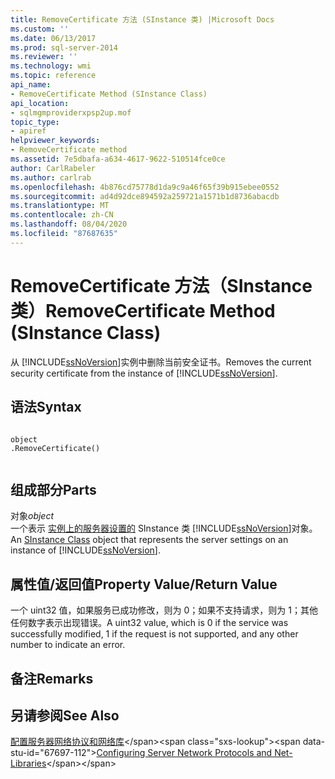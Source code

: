 ```yaml
---
title: RemoveCertificate 方法 (SInstance 类) |Microsoft Docs
ms.custom: ''
ms.date: 06/13/2017
ms.prod: sql-server-2014
ms.reviewer: ''
ms.technology: wmi
ms.topic: reference
api_name:
- RemoveCertificate Method (SInstance Class)
api_location:
- sqlmgmproviderxpsp2up.mof
topic_type:
- apiref
helpviewer_keywords:
- RemoveCertificate method
ms.assetid: 7e5dbafa-a634-4617-9622-510514fce0ce
author: CarlRabeler
ms.author: carlrab
ms.openlocfilehash: 4b876cd75778d1da9c9a46f65f39b915ebee0552
ms.sourcegitcommit: ad4d92dce894592a259721a1571b1d8736abacdb
ms.translationtype: MT
ms.contentlocale: zh-CN
ms.lasthandoff: 08/04/2020
ms.locfileid: "87687635"
---
```

# <a name="removecertificate-method-sinstance-class"></a><span data-ttu-id="67697-102">RemoveCertificate 方法（SInstance 类）</span><span class="sxs-lookup"><span data-stu-id="67697-102">RemoveCertificate Method (SInstance Class)</span></span>
  <span data-ttu-id="67697-103">从 [!INCLUDE[ssNoVersion](../../../includes/ssnoversion-md.md)]实例中删除当前安全证书。</span><span class="sxs-lookup"><span data-stu-id="67697-103">Removes the current security certificate from the instance of [!INCLUDE[ssNoVersion](../../../includes/ssnoversion-md.md)].</span></span>  
  
## <a name="syntax"></a><span data-ttu-id="67697-104">语法</span><span class="sxs-lookup"><span data-stu-id="67697-104">Syntax</span></span>  
  
```  
  
object  
.RemoveCertificate()  
  
```  
  
## <a name="parts"></a><span data-ttu-id="67697-105">组成部分</span><span class="sxs-lookup"><span data-stu-id="67697-105">Parts</span></span>  
 <span data-ttu-id="67697-106">对象</span><span class="sxs-lookup"><span data-stu-id="67697-106">*object*</span></span>  
 <span data-ttu-id="67697-107">一个表示 [实例上的服务器设置的](sinstance-class.md) SInstance 类 [!INCLUDE[ssNoVersion](../../../includes/ssnoversion-md.md)]对象。</span><span class="sxs-lookup"><span data-stu-id="67697-107">An [SInstance Class](sinstance-class.md) object that represents the server settings on an instance of [!INCLUDE[ssNoVersion](../../../includes/ssnoversion-md.md)].</span></span>  
  
## <a name="property-valuereturn-value"></a><span data-ttu-id="67697-108">属性值/返回值</span><span class="sxs-lookup"><span data-stu-id="67697-108">Property Value/Return Value</span></span>  
 <span data-ttu-id="67697-109">一个 uint32 值，如果服务已成功修改，则为 0；如果不支持请求，则为 1；其他任何数字表示出现错误。</span><span class="sxs-lookup"><span data-stu-id="67697-109">A uint32 value, which is 0 if the service was successfully modified, 1 if the request is not supported, and any other number to indicate an error.</span></span>  
  
## <a name="remarks"></a><span data-ttu-id="67697-110">备注</span><span class="sxs-lookup"><span data-stu-id="67697-110">Remarks</span></span>  
  
## <a name="see-also"></a><span data-ttu-id="67697-111">另请参阅</span><span class="sxs-lookup"><span data-stu-id="67697-111">See Also</span></span>  
 <span data-ttu-id="67697-112">[配置服务器网络协议和网络库](https://msdn.microsoft.com/library/ms177485\(v=sql.100\).aspx)</span><span class="sxs-lookup"><span data-stu-id="67697-112">[Configuring Server Network Protocols and Net-Libraries](https://msdn.microsoft.com/library/ms177485\(v=sql.100\).aspx)</span></span>  
  
  
